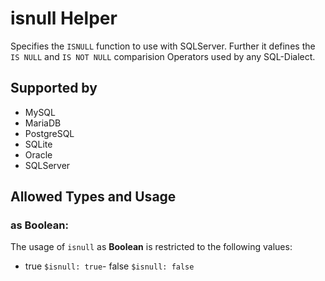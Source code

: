 # isnull Helper
Specifies the `ISNULL` function to use with SQLServer. Further it defines the `IS NULL` and `IS NOT NULL` comparision Operators used by any SQL-Dialect.

## Supported by
- MySQL
- MariaDB
- PostgreSQL
- SQLite
- Oracle
- SQLServer

## Allowed Types and Usage

### as Boolean:

The usage of `isnull` as **Boolean** is restricted to the following values:
- true  `$isnull: true`- false  `$isnull: false`